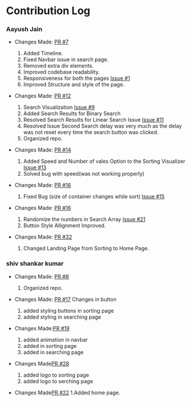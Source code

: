 # Contribution Log

### Aayush Jain
* Changes Made: [PR #7](https://github.com/akshitadixit/Structurex/pull/7)
  1. Added Timeline.
  2. Fixed Navbar issue in search page.
  3. Removed extra div elements.
  4. Improved codebase readability.
  5. Responsiveness for both the pages [Issue #1](https://github.com/akshitadixit/Structurex/issues/13)
  6. Improved Structure and style of the page.

* Changes Made: [PR #12](https://github.com/akshitadixit/Structurex/pull/12)
  1. Search Visualization [Issue #9](https://github.com/akshitadixit/Structurex/issues/9)
  2. Added Search Results for Binary Search
  3. Resolved Search Results for Linear Search Issue [Issue #11](https://github.com/akshitadixit/Structurex/issues/11)
  4. Resolved Issue Second Search delay was very much as the delay was not reset every time the search button was clicked.
  5. Organized repo.

* Changes Made: [PR #14](https://github.com/akshitadixit/Structurex/pull/14)
  1. Added Speed and Number of vales Option to the Sorting Visualizer [Issue #13](https://github.com/akshitadixit/Structurex/issues/13)
  2. Solved bug with speed(was not working properly)

* Changes Made: [PR #16](https://github.com/akshitadixit/Structurex/pull/16)
  1. Fixed Bug (size of container changes while sort)  [Issue #15](https://github.com/akshitadixit/Structurex/issues/15)
  
* Changes Made: [PR #16](https://github.com/akshitadixit/Structurex/pull/16)
  1. Randomize the numbers in Search Array  [Issue #21](https://github.com/akshitadixit/Structurex/issues/21)
  2. Button Style Allignment Improved.

* Changes Made: [PR #32](https://github.com/akshitadixit/Structurex/pull/32)
  1. Changed Landing Page from Sorting to Home Page.
  
  
### shiv shankar kumar

* Changes Made: [PR #8](https://github.com/akshitadixit/Structurex/pull/8)
  1. Organized repo.

* Changes Made: [PR #17](https://github.com/akshitadixit/Structurex/pull/17)
  Changes in button
  1. added styling buttons in sorting page
  2. added styling in searching page

* Changes Made:[PR #19](https://github.com/akshitadixit/Structurex/pull/19)
  1. added animation in navbar
  2. added in sorting page 
  3. added in searching page

* Changes Made[PR #28](https://github.com/akshitadixit/Structurex/pull/28)
  1. added logo to sorting page
  2. added logo to serching page

* Changes Made[PR #22](https://github.com/akshitadixit/Structurex/pull/22)
  1.Added home page.
